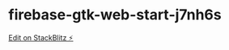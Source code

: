 # firebase-gtk-web-start-j7nh6s

[Edit on StackBlitz ⚡️](https://stackblitz.com/edit/firebase-gtk-web-start-j7nh6s)